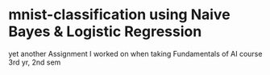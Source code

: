 # mnist-classification using Naive Bayes & Logistic Regression
yet another Assignment I worked on when taking Fundamentals of AI course 3rd yr, 2nd sem
